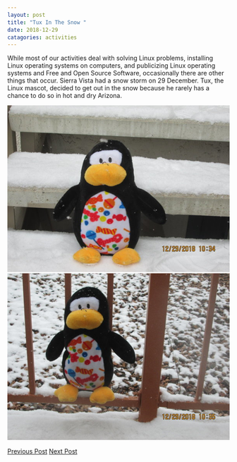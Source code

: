 ```yaml
---
layout: post
title: "Tux In The Snow "
date: 2018-12-29
catagories: activities
---
```


While most of our activities deal with solving Linux problems, installing Linux operating systems on computers, and publicizing Linux operating systems and Free and Open Source Software, occasionally there are other things that occur.  Sierra Vista had a snow storm on 29 December.  Tux, the Linux mascot, decided to get out in the snow because he rarely has a chance to do so in hot and dry Arizona.

![alt text](https://raw.githubusercontent.com/CochiseLinuxUsersGroup/CochiseLinuxUsersGroup.github.io/master/images/rsz_tux_in_the_snow_sierravista-1.jpg)
![alt text](https://raw.githubusercontent.com/CochiseLinuxUsersGroup/CochiseLinuxUsersGroup.github.io/master/images/rsz_tux_in_the_snow_sierravista-2.jpg)

<footer>
<a href="http://cochiselinuxusergroup.org/activities/SierraVistaInstallfest_2018-11-03" class="post-prev">Previous Post</a>
<a href="http://cochiselinuxusergroup.org/activities/SierraVistaInstallfest_2019-02-02" class="post-next">Next Post</a>
  </footer>
